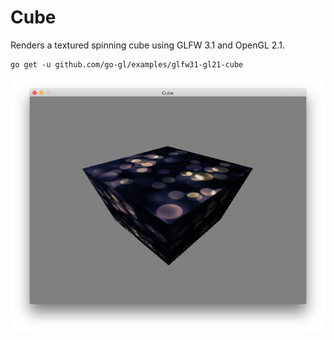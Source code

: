 Cube
====

Renders a textured spinning cube using GLFW 3.1 and OpenGL 2.1.

```
go get -u github.com/go-gl/examples/glfw31-gl21-cube
```

![Screenshot](./Screenshot.png)
